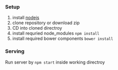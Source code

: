 ### Setup

1. install [nodejs](https://nodejs.org/en/)
2. clone repository or download zip
3. CD into cloned directroy
4. install requried node_modules ```npm install```
5. install required bower components ```bower install```

### Serving

Run server by ```npm start``` inside working directroy